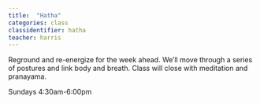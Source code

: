 ```yaml
---
title:  "Hatha"
categories: class
classidentifier: hatha
teacher: harris
---
```

Reground and re-energize for the week ahead. We’ll move through a series of postures and link body and breath. Class will close with meditation and pranayama.

Sundays 4:30am-6:00pm
